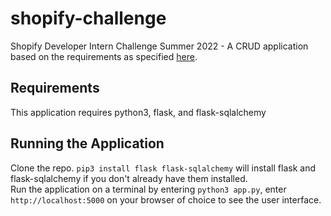 # shopify-challenge
Shopify Developer Intern Challenge Summer 2022 - A CRUD application based on the requirements as specified [here](https://docs.google.com/document/d/1z9LZ_kZBUbg-O2MhZVVSqTmvDko5IJWHtuFmIu_Xg1A/edit#).

## Requirements
This application requires python3, flask, and flask-sqlalchemy

## Running the Application
Clone the repo. `pip3 install flask flask-sqlalchemy` will install flask and flask-sqlalchemy if you don't already have them installed.<br>
Run the application on a terminal by entering `python3 app.py`, enter `http://localhost:5000` on your browser of choice to see the user interface.
